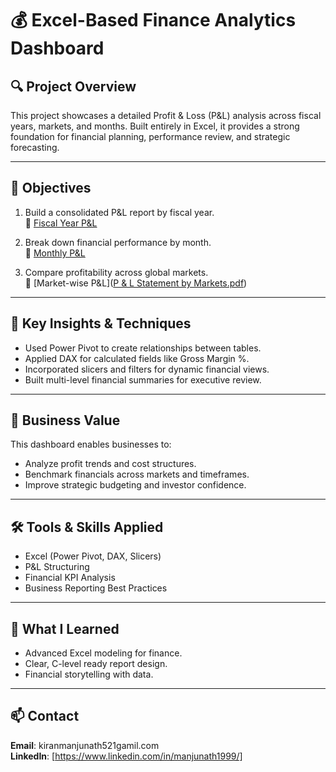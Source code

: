 # 💰 Excel-Based Finance Analytics Dashboard

## 🔍 Project Overview
This project showcases a detailed Profit & Loss (P&L) analysis across fiscal years, markets, and months. Built entirely in Excel, it provides a strong foundation for financial planning, performance review, and strategic forecasting.

---

## 🎯 Objectives
1. Build a consolidated P&L report by fiscal year.  
   📄 [Fiscal Year P&L](https://github.com/Manjunath-K-1999/Excel-Finance-Analytics/blob/main/P%20%26%20L%20Statement%20by%20Fiscal%20Year.pdf)

2. Break down financial performance by month.  
   📄 [Monthly P&L]()

3. Compare profitability across global markets.  
   📄 [Market-wise P&L]([P & L Statement by Markets.pdf](https://github.com/Manjunath-K-1999/Excel-Finance-Analytics/blob/main/P%20%26%20L%20Statement%20by%20Markets.pdf))

---

## 📌 Key Insights & Techniques
- Used Power Pivot to create relationships between tables.
- Applied DAX for calculated fields like Gross Margin %.
- Incorporated slicers and filters for dynamic financial views.
- Built multi-level financial summaries for executive review.

---

## 💼 Business Value
This dashboard enables businesses to:
- Analyze profit trends and cost structures.
- Benchmark financials across markets and timeframes.
- Improve strategic budgeting and investor confidence.

---

## 🛠️ Tools & Skills Applied
- Excel (Power Pivot, DAX, Slicers)
- P&L Structuring
- Financial KPI Analysis
- Business Reporting Best Practices

---

## 🧠 What I Learned
- Advanced Excel modeling for finance.
- Clear, C-level ready report design.
- Financial storytelling with data.

---

## 📫 Contact
**Email**: kiranmanjunath521gamil.com  
**LinkedIn**: [https://www.linkedin.com/in/manjunath1999/]
